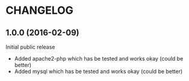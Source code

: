 # CHANGELOG

## 1.0.0 (2016-02-09)

Initial public release

- Added apache2-php which has be tested and works okay (could be better)
- Added mysql which has be tested and works okay (could be better)
